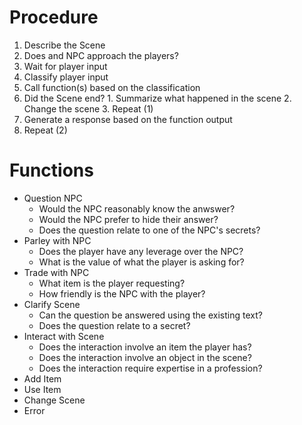 # Procedure
1. Describe the Scene
  1. Does and NPC approach the players?
2. Wait for player input
3. Classify player input
4. Call function(s) based on the classification
  1. Did the Scene end?
    1. Summarize what happened in the scene
    2. Change the scene
    3. Repeat (1)
5. Generate a response based on the function output
6. Repeat (2)

# Functions
* Question NPC
  * Would the NPC reasonably know the anwswer?
  * Would the NPC prefer to hide their answer?
  * Does the question relate to one of the NPC's secrets?
* Parley with NPC
  * Does the player have any leverage over the NPC?
  * What is the value of what the player is asking for?
* Trade with NPC
  * What item is the player requesting?
  * How friendly is the NPC with the player?
* Clarify Scene
  * Can the question be answered using the existing text?
  * Does the question relate to a secret?
* Interact with Scene
  * Does the interaction involve an item the player has?
  * Does the interaction involve an object in the scene?
  * Does the interaction require expertise in a profession?
* Add Item
* Use Item
* Change Scene
* Error